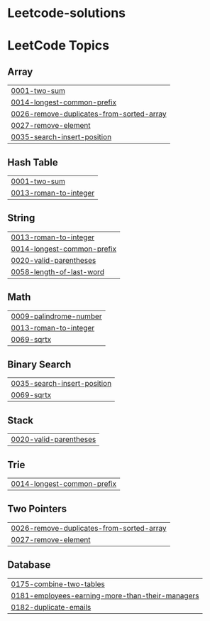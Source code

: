 # Leetcode-solutions
<!---LeetCode Topics Start-->
# LeetCode Topics
## Array
|  |
| ------- |
| [0001-two-sum](https://github.com/RiteshBhokare/Leetcode-solutions/tree/master/0001-two-sum) |
| [0014-longest-common-prefix](https://github.com/RiteshBhokare/Leetcode-solutions/tree/master/0014-longest-common-prefix) |
| [0026-remove-duplicates-from-sorted-array](https://github.com/RiteshBhokare/Leetcode-solutions/tree/master/0026-remove-duplicates-from-sorted-array) |
| [0027-remove-element](https://github.com/RiteshBhokare/Leetcode-solutions/tree/master/0027-remove-element) |
| [0035-search-insert-position](https://github.com/RiteshBhokare/Leetcode-solutions/tree/master/0035-search-insert-position) |
## Hash Table
|  |
| ------- |
| [0001-two-sum](https://github.com/RiteshBhokare/Leetcode-solutions/tree/master/0001-two-sum) |
| [0013-roman-to-integer](https://github.com/RiteshBhokare/Leetcode-solutions/tree/master/0013-roman-to-integer) |
## String
|  |
| ------- |
| [0013-roman-to-integer](https://github.com/RiteshBhokare/Leetcode-solutions/tree/master/0013-roman-to-integer) |
| [0014-longest-common-prefix](https://github.com/RiteshBhokare/Leetcode-solutions/tree/master/0014-longest-common-prefix) |
| [0020-valid-parentheses](https://github.com/RiteshBhokare/Leetcode-solutions/tree/master/0020-valid-parentheses) |
| [0058-length-of-last-word](https://github.com/RiteshBhokare/Leetcode-solutions/tree/master/0058-length-of-last-word) |
## Math
|  |
| ------- |
| [0009-palindrome-number](https://github.com/RiteshBhokare/Leetcode-solutions/tree/master/0009-palindrome-number) |
| [0013-roman-to-integer](https://github.com/RiteshBhokare/Leetcode-solutions/tree/master/0013-roman-to-integer) |
| [0069-sqrtx](https://github.com/RiteshBhokare/Leetcode-solutions/tree/master/0069-sqrtx) |
## Binary Search
|  |
| ------- |
| [0035-search-insert-position](https://github.com/RiteshBhokare/Leetcode-solutions/tree/master/0035-search-insert-position) |
| [0069-sqrtx](https://github.com/RiteshBhokare/Leetcode-solutions/tree/master/0069-sqrtx) |
## Stack
|  |
| ------- |
| [0020-valid-parentheses](https://github.com/RiteshBhokare/Leetcode-solutions/tree/master/0020-valid-parentheses) |
## Trie
|  |
| ------- |
| [0014-longest-common-prefix](https://github.com/RiteshBhokare/Leetcode-solutions/tree/master/0014-longest-common-prefix) |
## Two Pointers
|  |
| ------- |
| [0026-remove-duplicates-from-sorted-array](https://github.com/RiteshBhokare/Leetcode-solutions/tree/master/0026-remove-duplicates-from-sorted-array) |
| [0027-remove-element](https://github.com/RiteshBhokare/Leetcode-solutions/tree/master/0027-remove-element) |
## Database
|  |
| ------- |
| [0175-combine-two-tables](https://github.com/RiteshBhokare/Leetcode-solutions/tree/master/0175-combine-two-tables) |
| [0181-employees-earning-more-than-their-managers](https://github.com/RiteshBhokare/Leetcode-solutions/tree/master/0181-employees-earning-more-than-their-managers) |
| [0182-duplicate-emails](https://github.com/RiteshBhokare/Leetcode-solutions/tree/master/0182-duplicate-emails) |
<!---LeetCode Topics End-->